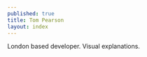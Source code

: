 ```yaml
---
published: true
title: Tom Pearson
layout: index
---
```


London based developer. Visual explanations.